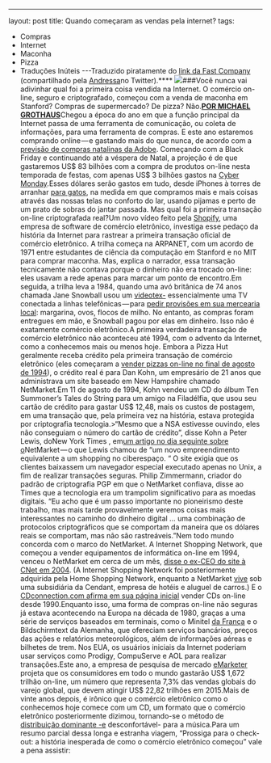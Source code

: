 ---
layout: post
title: Quando começaram as vendas pela internet?
tags:
- Compras
- Internet
- Maconha
- Pizza
- Traduções Inúteis
---Traduzido piratamente do 
[link da Fast Company](https://www.fastcompany.com/3054025/youll-never-guess-what-the-first-thing-ever-sold-on-the-internet-was) (compartilhado pela 
[Andressa](https://twitter.com/andressanns)no Twitter).****
![](https://cdn-images-1.medium.com/max/800/1*zTjCYhHSVPWs6QXYqGmraw.jpeg)###Você nunca vai adivinhar qual foi a primeira coisa vendida na Internet.
O comércio on-line, seguro e criptografado, começou com a venda de maconha em Stanford? Compras de supermercado? De pizza? Não.[**POR MICHAEL GROTHAUS**](https://www.fastcompany.com/user/michael-grothaus)Chegou a época do ano em que a função principal da Internet passa de uma ferramenta de comunicação, ou coleta de informações, para uma ferramenta de compras. E este ano estaremos comprando online — e gastando mais do que nunca, de acordo com a 
[previsão de compras natalinas da Adobe](https://blogs.adobe.com/conversations/2015/10/retailers-rejoice-online-sales-to-hit-new-record-this-holiday-season.html). Começando com a Black Friday e continuando até a véspera de Natal, a projeção é de que gastaremos US$ 83 bilhões com a compra de produtos on-line nesta temporada de festas, com apenas US$ 3 bilhões gastos na 
[Cyber Monday](https://www.fastcompany.com/section/cyber-monday).Esses dólares serão gastos em tudo, desde iPhones à torres de arranhar 
[para gatos](http://www.uncommongoods.com/product/dj-cat-scratching-pad), na medida em que compramos mais e mais coisas através das nossas telas no conforto do lar, usando pijamas e perto de um prato de sobras do jantar passada. Mas qual foi a primeira transação on-line criptografada real?Um novo vídeo feito pela 
[Shopify](https://www.fastcompany.com/company/shopify), uma empresa de software de comércio eletrônico, investiga esse pedaço da história da Internet para rastrear a primeira transação oficial de comércio eletrônico. A trilha começa na ARPANET, com um acordo de 1971 entre estudantes de ciência da computação em Stanford e no MIT para comprar maconha. Mas, explica o narrador, essa transação tecnicamente não contava porque o dinheiro não era trocado on-line: eles usavam a rede apenas para marcar um ponto de encontro.Em seguida, a trilha leva a 1984, quando uma avó britânica de 74 anos chamada Jane Snowball usou um 
[videotex-](https://en.wikipedia.org/wiki/Videotex) essencialmente uma TV conectada a linhas telefônicas — para 
[pedir provisões em sua mercearia local](http://www.bbc.com/news/magazine-24091393): margarina, ovos, flocos de milho. No entanto, as compras foram entregues em mão, e Snowball pagou por elas em dinheiro. Isso não é exatamente comércio eletrônico.A primeira verdadeira transação de comércio eletrônico não aconteceu até 1994, com o advento da Internet, como a conhecemos mais ou menos hoje. Embora a Pizza Hut geralmente receba crédito pela primeira transação de comércio eletrônico (eles começaram a 
[vender pizzas on-line no final de agosto de 1994](http://articles.latimes.com/1994-08-25/business/fi-31168_1_pizza-hut)), o crédito real é para Dan Kohn, um empresário de 21 anos que administrava um site baseado em New Hampshire chamado NetMarket.Em 11 de agosto de 1994, Kohn vendeu um CD do álbum 
Ten Summoner’s Tales do String para um amigo na Filadélfia, que usou seu cartão de crédito para gastar US$ 12,48, mais os custos de postagem, em uma transação que, pela primeira vez na história, estava protegida por criptografia tecnologia.>“Mesmo que a NSA estivesse ouvindo, eles não conseguiam o número do cartão de crédito”, disse Kohn a Peter Lewis, doNew York Times
, em[um artigo no dia seguinte sobre o](http://www.nytimes.com/1994/08/12/business/attention-shoppers-internet-is-open.html)NetMarket — o que Lewis chamou de “um novo empreendimento equivalente a um shopping no ciberespaço. “
O site exigia que os clientes baixassem um navegador especial executado apenas no Unix, a fim de realizar transações seguras. Philip Zimmermann, criador do padrão de criptografia PGP em que o NetMarket confiava, disse ao 
Times que a tecnologia era um trampolim significativo para as moedas digitais. “Eu acho que é um passo importante no pioneirismo deste trabalho, mas mais tarde provavelmente veremos coisas mais interessantes no caminho do dinheiro digital … uma combinação de protocolos criptográficos que se comportam da maneira que os dólares reais se comportam, mas não são rastreáveis.”Nem todo mundo concorda com o marco do NetMarket. A Internet Shopping Network, que começou a vender equipamentos de informática on-line em 1994, venceu o NetMarket em cerca de um mês, 
[disse o ex-CEO do site à
CNet em 2004](http://www.cnet.com/news/e-commerce-turns-10/). (A Internet Shopping Network foi posteriormente adquirida pela Home Shopping Network, enquanto a NetMarket 
[vive](https://www.netmarket.com/) sob uma subsidiária da Cendant, empresa de hotéis e aluguel de carros.) E o 
[CDconnection.com afirma em sua página inicial](http://www.cdconnection.com/html/aboutcdc) vender CDs on-line desde 1990.Enquanto isso, uma forma de compras on-line não seguras já estava acontecendo na Europa na década de 1980, graças a uma série de serviços baseados em terminais, como o Minitel 
[da França](http://www.bbc.com/news/magazine-18610692) e o Bildschirmtext da Alemanha, que ofereciam serviços bancários, preços das ações e relatórios meteorológicos, além de informações aéreas e bilhetes de trem. Nos EUA, os usuários iniciais da Internet poderiam usar serviços como Prodigy, CompuServe e AOL para realizar transações.Este ano, a empresa de pesquisa de mercado 
[eMarketer](https://www.internetretailer.com/2015/07/29/global-e-commerce-set-grow-25-2015) projeta que os consumidores em todo o mundo gastarão US$ 1,672 trilhão on-line, um número que representa 7,3% das vendas globais do varejo global, que devem atingir US$ 22,82 trilhões em 2015.Mais de vinte anos depois, é irônico que o comércio eletrônico como o conhecemos hoje comece com um CD, um formato que o comércio eletrônico posteriormente dizimou, tornando-se o método de
[distribuição dominante -e](https://www.fastcompany.com/3048653/innovation-agents/listen-up) desconfortável- para a música.Para um resumo parcial dessa longa e estranha viagem, “Prossiga para o check-out: a história inesperada de como o comércio eletrônico começou” vale a pena assistir:
